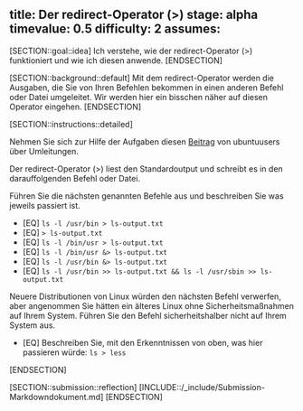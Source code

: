title: Der redirect-Operator (>)
stage: alpha
timevalue: 0.5
difficulty: 2
assumes:
---

[SECTION::goal::idea]
Ich verstehe, wie der redirect-Operator (>) funktioniert und wie ich diesen anwende.
[ENDSECTION]

[SECTION::background::default]
Mit dem redirect-Operator werden die Ausgaben, die Sie von Ihren Befehlen bekommen in einen 
anderen Befehl oder Datei umgeleitet.
Wir werden hier ein bisschen näher auf diesen Operator eingehen.
[ENDSECTION]

[SECTION::instructions::detailed]

Nehmen Sie sich zur Hilfe der Aufgaben diesen [Beitrag](https://wiki.ubuntuusers.de/Shell/Umleitungen/) von ubuntuusers über Umleitungen.

Der redirect-Operator (>) liest den Standardoutput und schreibt es in den darauffolgenden Befehl 
oder Datei.  

Führen Sie die nächsten genannten Befehle aus und beschreiben Sie was jeweils passiert ist.

- [EQ] `ls -l /usr/bin > ls-output.txt`
- [EQ] `> ls-output.txt`
- [EQ] `ls -l /bin/usr > ls-output.txt`
- [EQ] `ls -l /bin/usr &> ls-output.txt`
- [EQ] `ls -l /usr/bin &> ls-output.txt`
- [EQ] `ls -l /usr/bin >> ls-output.txt && ls -l /usr/sbin >> ls-output.txt`

Neuere Distributionen von Linux würden den nächsten Befehl verwerfen, aber angenommen Sie hätten 
ein älteres Linux ohne Sicherheitsmaßnahmen auf Ihrem System. Führen Sie den Befehl 
sicherheitshalber nicht auf Ihrem System aus.

- [EQ] Beschreiben Sie, mit den Erkenntnissen von oben, was hier passieren würde: `ls > less`

[ENDSECTION]

[SECTION::submission::reflection]
[INCLUDE::/_include/Submission-Markdowndokument.md]
[ENDSECTION]
